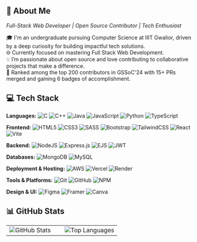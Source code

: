 ## 💫 About Me
<i>Full-Stack Web Developer | Open Source Contributor | Tech Enthusiast</i>

🎓 I'm an undergraduate pursuing Computer Science at IIIT Gwalior, driven by a deep curiosity for building impactful tech solutions. <br />
🌐 Currently focused on mastering Full Stack Web Development. <br />
💡 I’m passionate about open source and love contributing to collaborative projects that make a difference.<br>
💫 Ranked among the top 200 contributors in GSSoC'24 with 15+ PRs merged and gaining 6 badges of accomplishment.<br>

## 💻 Tech Stack

**Languages:** ![C](https://img.shields.io/badge/-C-00599C?style=flat-square&logo=c&logoColor=white) ![C++](https://img.shields.io/badge/-C++-00599C?style=flat-square&logo=c%2B%2B&logoColor=white) ![Java](https://img.shields.io/badge/-Java-ED8B00?style=flat-square&logo=openjdk&logoColor=white) ![JavaScript](https://img.shields.io/badge/-JavaScript-323330?style=flat-square&logo=javascript&logoColor=F7DF1E) ![Python](https://img.shields.io/badge/-Python-3670A0?style=flat-square&logo=python&logoColor=ffdd54) ![TypeScript](https://img.shields.io/badge/-TypeScript-007ACC?style=flat-square&logo=typescript&logoColor=white)

**Frontend:** ![HTML5](https://img.shields.io/badge/-HTML5-E34F26?style=flat-square&logo=html5&logoColor=white) ![CSS3](https://img.shields.io/badge/-CSS3-1572B6?style=flat-square&logo=css3&logoColor=white) ![SASS](https://img.shields.io/badge/-SASS-hotpink?style=flat-square&logo=sass&logoColor=white) ![Bootstrap](https://img.shields.io/badge/-Bootstrap-8511FA?style=flat-square&logo=bootstrap&logoColor=white) ![TailwindCSS](https://img.shields.io/badge/-Tailwind-38B2AC?style=flat-square&logo=tailwind-css&logoColor=white) ![React](https://img.shields.io/badge/-React-20232a?style=flat-square&logo=react&logoColor=61DAFB) ![Vite](https://img.shields.io/badge/-Vite-646CFF?style=flat-square&logo=vite&logoColor=white)

**Backend:** ![NodeJS](https://img.shields.io/badge/-Node.js-6DA55F?style=flat-square&logo=node.js&logoColor=white) ![Express.js](https://img.shields.io/badge/-Express.js-404d59?style=flat-square&logo=express&logoColor=61DAFB) ![EJS](https://img.shields.io/badge/-EJS-B4CA65?style=flat-square&logo=ejs&logoColor=black) ![JWT](https://img.shields.io/badge/-JWT-black?style=flat-square&logo=JSON%20web%20tokens&logoColor=white)

**Databases:** ![MongoDB](https://img.shields.io/badge/-MongoDB-4ea94b?style=flat-square&logo=mongodb&logoColor=white) ![MySQL](https://img.shields.io/badge/-MySQL-4479A1?style=flat-square&logo=mysql&logoColor=white)

**Deployment & Hosting:** ![AWS](https://img.shields.io/badge/-AWS-FF9900?style=flat-square&logo=amazon-aws&logoColor=white)  ![Vercel](https://img.shields.io/badge/-Vercel-000000?style=flat-square&logo=vercel&logoColor=white) ![Render](https://img.shields.io/badge/-Render-46E3B7?style=flat-square&logo=render&logoColor=white)

**Tools & Platforms:** ![Git](https://img.shields.io/badge/-Git-F05033?style=flat-square&logo=git&logoColor=white) ![GitHub](https://img.shields.io/badge/-GitHub-121011?style=flat-square&logo=github&logoColor=white) ![NPM](https://img.shields.io/badge/-NPM-CB3837?style=flat-square&logo=npm&logoColor=white)

**Design & UI:** ![Figma](https://img.shields.io/badge/-Figma-F24E1E?style=flat-square&logo=figma&logoColor=white) ![Framer](https://img.shields.io/badge/-Framer-black?style=flat-square&logo=framer&logoColor=blue) ![Canva](https://img.shields.io/badge/-Canva-00C4CC?style=flat-square&logo=Canva&logoColor=white)


## 📊 GitHub Stats

<div align="left">

<table>
<tr>
<td width="50%">

<img src="https://github-readme-stats.vercel.app/api?username=Madhuri36&theme=github_dark&hide_border=true&include_all_commits=true&count_private=false&show_icons=false&bg_color=0D1117&title_color=58A6FF&text_color=C9D1D9&icon_color=58A6FF" alt="GitHub Stats" />

</td>
<td width="50%">

<img src="https://github-readme-stats.vercel.app/api/top-langs/?username=Madhuri36&theme=github_dark&hide_border=true&include_all_commits=true&count_private=false&layout=compact&bg_color=0D1117&title_color=58A6FF&text_color=C9D1D9" alt="Top Languages" />

</td>
</tr>
</table>

</div>
